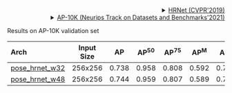 <!-- [ALGORITHM] -->

<details>
<summary align="right"><a href="http://openaccess.thecvf.com/content_CVPR_2019/html/Sun_Deep_High-Resolution_Representation_Learning_for_Human_Pose_Estimation_CVPR_2019_paper.html">HRNet (CVPR'2019)</a></summary>

```bibtex
@inproceedings{sun2019deep,
  title={Deep high-resolution representation learning for human pose estimation},
  author={Sun, Ke and Xiao, Bin and Liu, Dong and Wang, Jingdong},
  booktitle={Proceedings of the IEEE conference on computer vision and pattern recognition},
  pages={5693--5703},
  year={2019}
}
```

</details>

<!-- [DATASET] -->

<details>
<summary align="right"><a href="https://arxiv.org/abs/2108.12617">AP-10K (Neurips Track on Datasets and Benchmarks'2021)</a></summary>

```bibtex
@misc{yu2021ap10k,
      title={AP-10K: A Benchmark for Animal Pose Estimation in the Wild},
      author={Hang Yu and Yufei Xu and Jing Zhang and Wei Zhao and Ziyu Guan and Dacheng Tao},
      year={2021},
      eprint={2108.12617},
      archivePrefix={arXiv},
      primaryClass={cs.CV}
}
```

</details>

Results on AP-10K validation set

| Arch  | Input Size | AP | AP<sup>50</sup> | AP<sup>75</sup> | AP<sup>M</sup> | AP<sup>L</sup> | ckpt | log |
| :-------------- | :-----------: | :------: | :------: | :------: | :------: | :------: |:------: |:------: |
| [pose_hrnet_w32](/configs/animal/2d_kpt_sview_rgb_img/topdown_heatmap/ap10k/hrnet_w32_ap10k_256x256.py)  | 256x256 | 0.738 | 0.958 | 0.808 | 0.592 | 0.743 | [ckpt]() | [log]() |
| [pose_hrnet_w48](/configs/animal/2d_kpt_sview_rgb_img/topdown_heatmap/animalpose/hrnet_w48_ap10k_256x256.py)  | 256x256 | 0.744 | 0.959 | 0.807 | 0.589 | 0.748 | [ckpt]() | [log]() |

